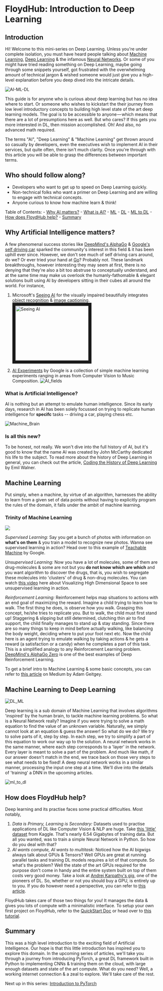 # FloydHub: Introduction to Deep Learning

## Introduction

Hi! Welcome to this mini-series on Deep Learning. Unless you're under complete isolation, you must have heard people talking about [Machine Learning](https://medium.com/@ageitgey/machine-learning-is-fun-80ea3ec3c471), [Deep Learning](https://medium.com/towards-data-science/intro-to-deep-learning-d5caceedcf85) & the infamous [Neural Networks](https://medium.com/technologymadeeasy/for-dummies-the-introduction-to-neural-networks-we-all-need-c50f6012d5eb). Or some of you might have tried reading something on Deep Learning, maybe going through some snippets yourself, got frustrated with the overwhelming amount of technical jargon & wished someone would just give you a high-level explanation before you deep dived into the intricate details.

![AI-ML-DL](https://github.com/sominwadhwa/sominwadhwa.github.io/blob/master/assets/intro_to_pytorch_series/AI-ML-DL.png?raw=true)

This guide is for anyone who is curious about deep learning but has no idea where to start. Or someone who wishes to kickstart the their journey from low level introductory concepts to building high level state of the art deep learning models. The goal is to be accessible to anyone — which means that there are a lot of presumptions here as well. But who cares? If this gets you more interested in DL, then mission accomplished. Oh! And also, no advanced math required.

The terms "AI", "Deep Learning" & "Machine Learning" get thrown around so casually by developers, even the executives wish to implement AI in their services, but quite often, there isn't much clarity. Once you're through with this article you will be able to grasp the differences between important terms.

## Who should follow along?

- Developers who want to get up to speed on Deep Learning quickly.
- Non-technical folks who want a primer on Deep Learning and are willing to engage with technical concepts.
- Anyone curious to know how machine learn & think!

Table of Contents:
	- [Why AI matters?](#Why-Artificial-Intelligence-matters?)
	- [What is AI?](#What-is-Artificial-Intelligence)
	- [ML](#deep-learning)
	- [DL](#deep-learning)
	- [ML to DL](#Machine-Learning-to-Deep-Learning)
	- [How does FloydHub help?](#How-does-FloydHub-help?)
	- [Summary](#summary)

## Why Artificial Intelligence matters?

A few phenomenal success stories like [DeepMind's AlphaGo](https://deepmind.com/blog/alphago-zero-learning-scratch/) & [Google's self driving car](https://waymo.com/) sparked the community's interest in this field & it has been uphill ever since. However, we don't see much of self driving cars around, do we? Or ever tried your hand at [Go](https://en.wikipedia.org/wiki/Go_(game))? Probably not. These landmark breakthroughs, however interesting they may seem at first, there is no denying that they're also a bit too abstruse to conceptually understand, and at the same time may make us overlook the humanly-fathomable & elegant solutions built using AI by developers sitting in their cubes all around the world. For instance,

1. Microsoft's [Seeing AI](https://www.microsoft.com/en-us/seeing-ai/) for the visually impaired beautifully integrates [object recognition](http://image-net.org/challenges/LSVRC/2017/) & [image captioning](http://cs.stanford.edu/people/karpathy/deepimagesent/).
<a href="http://www.youtube.com/watch?feature=player_embedded&v=bqeQByqf_f8" target="blank"> <img style="float: center;" src="http://img.youtube.com/vi/bqeQByqf_f8/0.jpg" alt="Seeing AI" width="240" height="180" border="10"/></a>

2. [AI Experiments](https://experiments.withgoogle.com/ai) by Google is a collection of simple machine learning experiments ranging in areas from Computer Vision to Music Composition.
![AI_fields](https://github.com/sominwadhwa/sominwadhwa.github.io/blob/master/assets/intro_to_pytorch_series/ai_exp.png?raw=true)

### What is Artificial Intelligence?

AI is nothing but an attempt to emulate human intelligence. Since its early days, research in AI  has been solely focussed on trying to replicate human intelligence for **specifc** tasks -- driving a car, playing chess etc.

![Machine_Brain](https://github.com/sominwadhwa/sominwadhwa.github.io/blob/master/assets/intro_to_pytorch_series/ML_def.jpg)

### Is all this new?

To be honest, not really. We won't dive into the full history of AI, but it's good to know that the name AI was created by John McCarthy dedicated his life to the subject. To read more about the history of Deep Learning in general, you can check out the article, [Coding the History of Deep Learning](https://blog.floydhub.com/coding-the-history-of-deep-learning/) by Emil Walner.

## Machine Learning

Put simply, when a machine, by virtue of an algorithm, harnesses the ability to learn from a given set of data points without having to explicitly program the rules of the domain, it falls under the ambit of machine learning.  

### Trinity of Machine Learning

<img style="float: center;" src="https://image.slidesharecdn.com/nextgentalk022015-150211154330-conversion-gate02/95/an-introduction-to-supervised-machine-learning-and-pattern-classification-the-big-picture-8-638.jpg?cb=1423785060">

*Supervised Learning:* Say you get a bunch of photos with information on **what's on them** & you train a model to recognize new photos. Wanna see supervised learning in action? Head over to this example of [Teachable Machine](https://teachablemachine.withgoogle.com/) by Google.

*Unsupervised Learning:* Now you have a lot of molecules, some of them are drug-molecules & some are not but you **do not know which are which** and you want algorithm to discover the drugs, that is, you wish to segregate these molecules into 'clusters' of drug & non-drug molecules. You can watch [this video](https://youtu.be/wvsE8jm1GzE) here about Visualizing High Dimensional Space to see unsupervised learning in action.

*Reinforcement Learning:* Reinforcement helps map situations to actions with an end goal of maximizing the reward. Imagine a child trying to learn how to walk. The first thing he does, is observe how you walk. Grasping this concept, he/she tries to replicate you. But to walk, the child must first stand up! Staggering & slipping but still determined, clutching thin air to find support, the child finally manages to stand up & stay standing. Since there are so many things to keep in mind before actually walking, like balancing the body weight, deciding where to put your foot next etc. Now the child here is an agent trying to emulate walking by taking actions & he gets a reward (a satisfaction or a candy) when he completes a part of this task. This is a simplified analogy to any Reinforcement Learning problem. [DeepMind's AlphaGo Zero](https://deepmind.com/blog/alphago-zero-learning-scratch/) is one of the best examples of Deep Reinforcement Learning.

To get a brief intro to Machine Learning & some basic concepts, you can refer to [this article](https://medium.com/@ageitgey/machine-learning-is-fun-80ea3ec3c471) on Medium by Adam Geitgey.

## Machine Learning to Deep Learning

![DL_ML](https://github.com/sominwadhwa/sominwadhwa.github.io/blob/master/assets/intro_to_pytorch_series/ML_DL.png?raw=true)

Deep learning is a sub domain of Machine Learning that involves algorithms 'inspired' by the human brain, to tackle machine learning problems. So what is a Neural Network really? Imagine if you were trying to solve a math equation to find the value of an unknown variable. Naturally, we simply cannot look at an equation & guess the answer! So what do we do? We try to solve parts of it, step by step. In each step, we try to simplify a part of this equation to work our way up to the solution. A neural network works in the same manner, where each step corresponds to a 'layer' in the network. Every layer is meant to solve a part of the problem. And much like math, if our answer doesn't match in the end, we trace back on those very steps to see what needs to be fixed! A deep neural network works in a similar manner, processing the input one step at a time. We'll dive into the details of 'training' a DNN in the upcoming articles.

![ml_to_dl](https://github.com/sominwadhwa/sominwadhwa.github.io/blob/master/assets/intro_to_pytorch_series/ml_to_dl.png)

## How does FloydHub help?

Deep learning and its practise faces some practical difficulties. Most notably,
1. *Data is Primary, Learning is Secondary:* Datasets used to practise applications of DL like Computer Vision & NLP are huge. Take [this 'little' dataset](https://www.kaggle.com/c/yelp-restaurant-photo-classification/data) from Kaggle. That's nearly 6.54 Gigabytes of training data. But all you wanted, was to train a simple Neural Network in Python. So how do you deal with that?
2. *AI wants compute, AI wants to multitask:* Noticed how the AI bigwigs always talk about GPUs & Tensors? Well GPUs are great at running parallel tasks and training DL models requires a lot of that compute. So what's the problem? Well the state of the art GPUs required for the purpose don't come in handy and the entire system built on top of them costs very good money. Take a look at [Andrej Karpathy's gig](https://twitter.com/karpathy/status/648256662554341377), one of the pioneers of DL. So, whether or not you should buy a GPU, is entirely up to you. If you do however need a perspective, you can refer to [this article](https://blog.floydhub.com/should-i-buy-my-own-gpus-for-deep-learning/).

FloydHub takes care of those two things for you! It manages the data & gives you lots of compute with a minimalistic interface. To setup your own first project on FloydHub, refer to the [QuickStart Doc](https://docs.floydhub.com/getstarted/quick_start/) or head over to [this tutorial](https://blog.floydhub.com/getting-started-with-deep-learning-on-floydhub/).

## Summary

This was a high level introduction to the exciting field of Artificial Intelligence. Our hope is that this little introduction has inspired you to explore this domain. In the upcoming series of articles, we'll take you through a journey from introducing PyTorch, a great DL framework built in Python to implementing CNNs & training them on the cloud, with large enough datasets and state of the art compute. What do you need? Well, a working internet connection & a zeal to explore. We'll take care of the rest.

Next up in this series: [Introduction to PyTorch](https://github.com/ReDeiPirati/intro-to-pytorch/blob/sw/beginner/1.PyTorch/PyTorch_intro.md)
